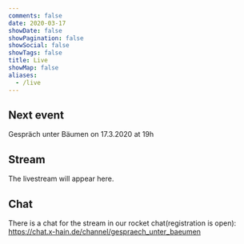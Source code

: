 ```yaml
---
comments: false
date: 2020-03-17
showDate: false
showPagination: false
showSocial: false
showTags: false
title: Live
showMap: false
aliases:
  - /live
---
```


## Next event

Gespräch unter Bäumen on 17.3.2020 at 19h

## Stream

The livestream will appear here.

## Chat

There is a chat for the stream in our rocket chat(registration is open): https://chat.x-hain.de/channel/gespraech_unter_baeumen
